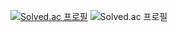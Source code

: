 
[![Solved.ac 프로필](http://mazassumnida.wtf/api/v2/generate_badge?boj=wjdgusdndi)](https://solved.ac/wjdgusdndi) 
![Solved.ac 프로필](http://mazandi.herokuapp.com/api?handle=wjdgusdndi&theme=dark)
